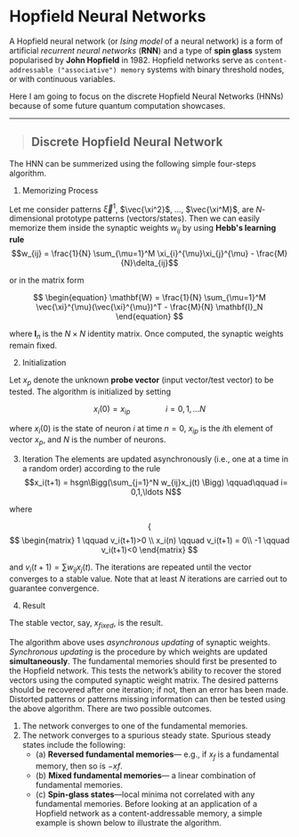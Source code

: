 # Hopfield Neural Networks
A Hopfield neural network (or *Ising model* of a neural network) is a form of artificial *recurrent neural networks* (__RNN__) and a type of **spin glass** system popularised by **John Hopfield** in 1982. Hopfield networks serve as `content-addressable ("associative") memory` systems with binary threshold nodes, or with continuous variables.

Here I am going to focus on the discrete Hopfield Neural Networks (HNNs) because of some future quantum computation showcases.
***
> ## Discrete Hopfield Neural Network
The HNN can be summerized using the following simple four-steps algorithm.

1. Memorizing Process

Let me consider patterns $\vec{\xi}^1$, $\vec{\xi^2}$, $\ldots$, $\vec{\xi^M}$, are $N$-dimensional prototype patterns (vectors/states). Then we can easily memorize them inside the synaptic weights ${w_{ij}}$ by using **Hebb's learning rule**
$$w_{ij} = \frac{1}{N} \sum_{\mu=1}^M \xi_{i}^{\mu}\xi_{j}^{\mu} - \frac{M}{N}\delta_{ij}$$

or in the matrix form

$$
\begin{equation}
\mathbf{W} = \frac{1}{N} \sum_{\mu=1}^M \vec{\xi}^{\mu}(\vec{\xi}^{\mu})^T - \frac{M}{N} \mathbf{I}_N 
\end{equation}
$$

where $\textbf{I}_n$ is the $N\times N$ identity matrix. Once computed, the synaptic weights remain fixed.

2. Initialization

Let $x_p$ denote the unknown __probe vector__ (input vector/test vector) to be tested. The algorithm is initialized by setting

$$ x_i(0) = x_{ip} \qquad\qquad i= 0,1,\ldots N$$

where $x_i(0)$ is the state of neuron $i$ at time $n = 0$, $x_{ip}$ is the $i$th element of vector $x_p$, and $N$ is the number of neurons.


3. Iteration
The elements are updated asynchronously (i.e., one at a time in a random order) according to the rule
$$x_i(t+1) = hsgn\Bigg(\sum_{j=1}^N w_{ij}x_j(t) \Bigg) \qquad\qquad i= 0,1,\ldots N$$

where

$$
\Bigg\{$$$$
\begin{matrix}
1 \qquad v_i(t+1)>0 \\
x_i(n) \qquad v_i(t+1) = 0\\
-1 \qquad v_i(t+1)<0
\end{matrix}
$$

and $v_i(t+1) = \sum w_{ij} x_j(t)$. The iterations are repeated until the vector converges to a stable value. Note that at least $N$ iterations are
carried out to guarantee convergence. 

4. Result

The stable vector, say, $x_{fixed}$, is the result.

The algorithm above uses _asynchronous updating_ of synaptic weights. _Synchronous updating_ is the procedure by which weights are updated __simultaneously__. The fundamental memories should first be presented to the Hopfield
network. This tests the network’s ability to recover the stored vectors using
the computed synaptic weight matrix. The desired patterns should be recovered after one iteration; if not, then an error has been made. Distorted patterns
or patterns missing information can then be tested using the above algorithm. There are two possible outcomes.
1. The network converges to one of the fundamental memories.
2. The network converges to a spurious steady state. Spurious steady states include the following:
   * (a) __Reversed fundamental memories__— e.g., if $x_f$ is a fundamental memory, then so is $−xf$.
   * (b) __Mixed fundamental memories__— a linear combination of fundamental memories.
   * (c) __Spin-glass states__—local minima not correlated with any fundamental memories.
Before looking at an application of a Hopfield network as a content-addressable memory, a simple example is shown below to illustrate the algorithm.
